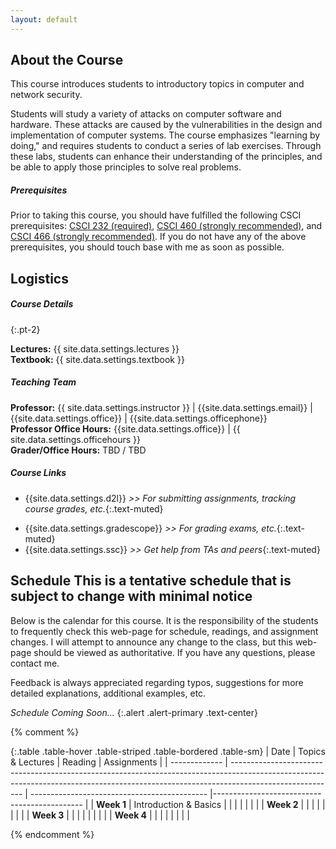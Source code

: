 ```yaml
---
layout: default
---
```


## About the Course

This course introduces students to introductory topics in computer and network security.

Students will study a variety of attacks on computer software and hardware.
These attacks are caused by the vulnerabilities in the design and implementation of computer systems.
The course emphasizes "learning by doing," and requires students to conduct a series of lab exercises.
Through these labs, students can enhance their understanding of the principles, and be able to apply those principles to solve real problems.

##### Prerequisites

Prior to taking this course, you should have fulfilled the following CSCI prerequisites:
[CSCI 232 (required)](http://catalog.montana.edu/search/?P=CSCI%20232),
[CSCI 460 (strongly recommended)](http://catalog.montana.edu/search/?P=CSCI%20460), and
[CSCI 466 (strongly recommended)](http://catalog.montana.edu/search/?P=CSCI%20466).
If you do not have any of the above prerequisites, you should touch base with me as soon as possible.

## Logistics

##### Course Details
{:.pt-2}

**Lectures:** {{ site.data.settings.lectures }} <br/>
**Textbook:** {{ site.data.settings.textbook }} <br/>
<!-- **Final Exam:** {{ site.data.settings.finalexamdate }} <br/> -->

##### Teaching Team

**Professor:** {{ site.data.settings.instructor }} | {{site.data.settings.email}} | {{site.data.settings.office}} | {{site.data.settings.officephone}} <br/>
**Professor Office Hours:** {{site.data.settings.office}} | {{ site.data.settings.officehours }} <br/>
**Grader/Office Hours:** TBD / TBD <br/>

##### Course Links

- {{site.data.settings.d2l}} *>> For submitting assignments, tracking course grades, etc.*{:.text-muted}
<!-- - {{site.data.settings.campuswire}} ({{site.data.settings.campuswirecode}}) *>> For **all** course-related communications*{:.text-muted} -->
<!-- - {{site.data.settings.slackjoin}} *>> For **all** course-related communications*{:.text-muted} -->
<!-- - {{site.data.settings.piazza}} *>> For **all** course-related communications*{:.text-muted} -->
- {{site.data.settings.gradescope}} *>> For grading exams, etc.*{:.text-muted}
- {{site.data.settings.ssc}} *>> Get help from TAs and peers*{:.text-muted}

## Schedule <span class="note">This is a tentative schedule that is subject to change with minimal notice</span>

Below is the calendar for this course.
It is the responsibility of the students to frequently check this web-page for schedule, readings, and assignment changes.
I will attempt to announce any change to the class, but this web-page should be viewed as authoritative.
If you have any questions, please contact me.

Feedback is always appreciated regarding typos, suggestions for more detailed explanations, additional examples, etc.

_Schedule Coming Soon..._
{:.alert .alert-primary .text-center}

{% comment %}

{:.table .table-hover .table-striped .table-bordered .table-sm}
| Date          | Topics & Lectures                                                                                                                                                                      | Reading                                      | Assignments                                  |
| ------------- | -------------------------------------------------------------------------------------------------------------------------------------------------------------------------------------- | -------------------------------------------- |--------------------------------------------- |
| **Week 1**    | <span class="note">Introduction & Basics</span>                                                                                                                                        | <span class="note"></span>
|               |                                                                                                                                                                                        |
|               |                                                                                                                                                                                        |
| **Week 2**    | <span class="note"></span>                                                                                                                                                             | <span class="note"></span>
|               |                                                                                                                                                                                        |
|               |                                                                                                                                                                                        |
| **Week 3**    | <span class="note"></span>                                                                                                                                                             | <span class="note"></span>
|               |                                                                                                                                                                                        |
|               |                                                                                                                                                                                        |
| **Week 4**    | <span class="note"></span>                                                                                                                                                             | <span class="note"></span>
|               |                                                                                                                                                                                        |
|               |                                                                                                                                                                                        |

<!-- code examples, provided code, etc. -->
[Makefile]: {{site.data.settings.code}}/Makefile
[Vagrantfile]: {{site.data.settings.code}}/Vagrantfile
[uid.c]: {{site.data.settings.code}}/uid.c

<!-- slides -->
[slides01]: {{site.data.settings.slides}}/cs476-01-intro.pdf

<!-- exams -->
[Sample Exam Coversheet]: {{site.data.settings.exams.files}}/exam-coversheet-sample.pdf

{% endcomment %}
